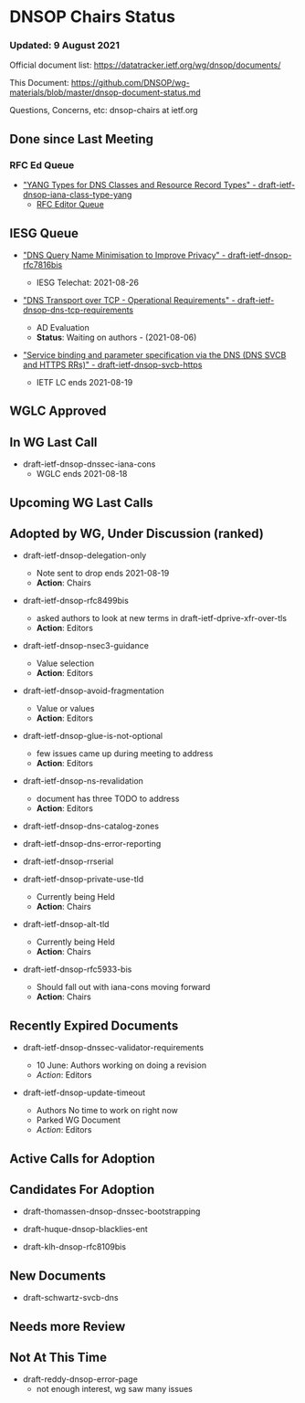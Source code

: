 # DNSOP Chairs Status
### Updated: 9 August 2021

Official document list: https://datatracker.ietf.org/wg/dnsop/documents/

This Document: https://github.com/DNSOP/wg-materials/blob/master/dnsop-document-status.md

Questions, Concerns, etc:  dnsop-chairs at ietf.org

## Done since Last Meeting

###  RFC Ed Queue

* ["YANG Types for DNS Classes and Resource Record Types" - draft-ietf-dnsop-iana-class-type-yang](https://datatracker.ietf.org/doc/draft-ietf-dnsop-iana-class-type-yang/)
   - [RFC Editor Queue](https://www.rfc-editor.org/current_queue.php)

## IESG Queue

* ["DNS Query Name Minimisation to Improve Privacy" - draft-ietf-dnsop-rfc7816bis](https://datatracker.ietf.org/doc/draft-ietf-dnsop-rfc7816bis/)
    - IESG Telechat: 2021-08-26

* ["DNS Transport over TCP - Operational Requirements" - draft-ietf-dnsop-dns-tcp-requirements](https://datatracker.ietf.org/doc/draft-ietf-dnsop-dns-tcp-requirements/)
    - AD Evaluation
    - **Status**: Waiting on authors - (2021-08-06)

* ["Service binding and parameter specification via the DNS (DNS SVCB and HTTPS RRs)" - draft-ietf-dnsop-svcb-https](https://datatracker.ietf.org/doc/draft-ietf-dnsop-svcb-https/)
    - IETF LC ends 2021-08-19

## WGLC Approved

## In WG Last Call

* draft-ietf-dnsop-dnssec-iana-cons
    - WGLC ends 2021-08-18

## Upcoming WG Last Calls

## Adopted by WG, Under Discussion (ranked)

* draft-ietf-dnsop-delegation-only
    - Note sent to drop ends 2021-08-19
    - **Action**: Chairs 

* draft-ietf-dnsop-rfc8499bis
    - asked authors to look at new terms in draft-ietf-dprive-xfr-over-tls
    - **Action**: Editors 

* draft-ietf-dnsop-nsec3-guidance
    - Value selection
    - **Action**: Editors

* draft-ietf-dnsop-avoid-fragmentation
    - Value or values
    - **Action**: Editors
     
* draft-ietf-dnsop-glue-is-not-optional
    - few issues came up during meeting to address
    - **Action**: Editors

* draft-ietf-dnsop-ns-revalidation
    - document has three TODO to address
    - **Action**: Editors

* draft-ietf-dnsop-dns-catalog-zones

* draft-ietf-dnsop-dns-error-reporting

* draft-ietf-dnsop-rrserial

* draft-ietf-dnsop-private-use-tld
    - Currently being Held
    - **Action**: Chairs

* draft-ietf-dnsop-alt-tld
    - Currently being Held
    - **Action**: Chairs

* draft-ietf-dnsop-rfc5933-bis
    - Should fall out with iana-cons moving forward
    - **Action**: Chairs

## Recently Expired Documents

* draft-ietf-dnsop-dnssec-validator-requirements
    - 10 June: Authors working on doing a revision
    - *Action*: Editors

* draft-ietf-dnsop-update-timeout
    - Authors No time to work on right now
    - Parked WG Document
    - *Action*: Editors

## Active Calls for Adoption

## Candidates For Adoption

* draft-thomassen-dnsop-dnssec-bootstrapping

* draft-huque-dnsop-blacklies-ent

* draft-klh-dnsop-rfc8109bis

## New Documents

* draft-schwartz-svcb-dns

## Needs more Review

## Not At This Time

* draft-reddy-dnsop-error-page
    -  not enough interest, wg saw many issues

